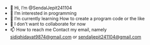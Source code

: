 - 👋 Hi, I’m @SendalJepit241104
- 👀 I’m interested in programming
- 🌱 I’m currently learning How to create a program code or the like
- 💞️ I don't want to collaborate for now
- 📫 How to reach me Contact my email, namely sidiqhidayat9874@gmail.com or sendaljepit241104@gmail.com

<!---
SendalJepit241104/SendalJepit241104 is a ✨ special ✨ repository because its `README.md` (this file) appears on your GitHub profile.
You can click the Preview link to take a look at your changes.
--->
